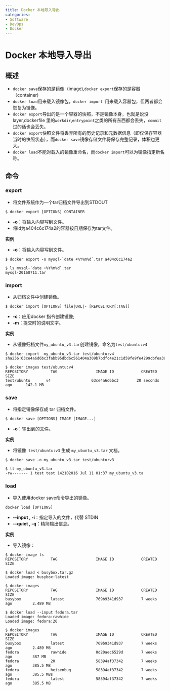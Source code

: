```yaml
---
title: Docker 本地导入导出
categories:
- Software
- DevOps
- Docker
---
```

# Docker 本地导入导出

## 概述

- `docker save`保存的是镜像（image),`docker export`保存的是容器（container)
- `docker load`用来载入镜像包，`docker import `用来载入容器包，但两者都会恢复为镜像。
- `docker export`导出的是一个容器的快照，不是镜像本身，也就是说没 layer,dockerfile 里的`workdir`,`entrypoint`之类的所有东西都会丢失，`commit`过的话也会丢失。
- `docker export`快照文件将丢弃所有的历史记录和元数据信息（即仅保存容器当时的快照状态），而`docker save`镜像存储文件将保存完整记录，体积也更大。
- `docker load`不能对载入的镜像重命名，而`docker import`可以为镜像指定新名称。

## 命令

### export

- 将文件系统作为一个tar归档文件导出到STDOUT

```shell
$ docker export [OPTIONS] CONTAINER
```

- **-o**：将输入内容写到文件。
- 将id为a404c6c174a2的容器按日期保存为tar文件。

**实例**

- **-o**：将输入内容写到文件。

```shell
$ docker export -o mysql-`date +%Y%m%d`.tar a404c6c174a2

$ ls mysql-`date +%Y%m%d`.tar
mysql-20160711.tar
```

### import

- 从归档文件中创建镜像。

```shell
$ docker import [OPTIONS] file|URL|- [REPOSITORY[:TAG]]
```

- **-c**：应用docker 指令创建镜像;
- **-m**：提交时的说明文字。

**实例**

- 从镜像归档文件`my_ubuntu_v3.tar`创建镜像，命名为`test/ubuntu:v4`

```shell
$ docker import  my_ubuntu_v3.tar test/ubuntu:v4
sha256:63ce4a6d6bc3fabb95dbd6c561404a309b7bdfc4e21c1d59fe9fe4299cbfea39

$ docker images test/ubuntu:v4
REPOSITORY          TAG                 IMAGE ID            CREATED             SIZE
test/ubuntu       v4                  63ce4a6d6bc3        20 seconds ago      142.1 MB
```

### save

* 将指定镜像保存成 tar 归档文件。

```shell
$ docker save [OPTIONS] IMAGE [IMAGE...]
```

- **-o**：输出到的文件。

**实例**

- 将镜像` test/ubuntu:v3` 生成 `my_ubuntu_v3.tar` 文档。

```shell
$ docker save -o my_ubuntu_v3.tar test/ubuntu:v3

$ ll my_ubuntu_v3.tar
-rw------- 1 test test 142102016 Jul 11 01:37 my_ubuntu_v3.ta
```

### load

- 导入使用docker save命令导出的镜像。

```shell
docker load [OPTIONS]
```

- **--input , -i**：指定导入的文件，代替 STDIN
- **--quiet , -q**：精简输出信息。

**实例**

- 导入镜像：

```shell
$ docker image ls
REPOSITORY          TAG                 IMAGE ID            CREATED             SIZE

$ docker load < busybox.tar.gz
Loaded image: busybox:latest

$ docker images
REPOSITORY          TAG                 IMAGE ID            CREATED             SIZE
busybox             latest              769b9341d937        7 weeks ago         2.489 MB

$ docker load --input fedora.tar
Loaded image: fedora:rawhide
Loaded image: fedora:20

$ docker images
REPOSITORY          TAG                 IMAGE ID            CREATED             SIZE
busybox             latest              769b9341d937        7 weeks ago         2.489 MB
fedora              rawhide             0d20aec6529d        7 weeks ago         387 MB
fedora              20                  58394af37342        7 weeks ago         385.5 MB
fedora              heisenbug           58394af37342        7 weeks ago         385.5 MBs
fedora              latest              58394af37342        7 weeks ago         385.5 MB
```